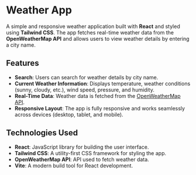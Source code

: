 # Weather App

A simple and responsive weather application built with **React** and styled using **Tailwind CSS**. The app fetches real-time weather data from the **OpenWeatherMap API** and allows users to view weather details by entering a city name.

## Features

- **Search**: Users can search for weather details by city name.
- **Current Weather Information**: Displays temperature, weather conditions (sunny, cloudy, etc.), wind speed, pressure, and humidity.
- **Real-Time Data**: Weather data is fetched from the [OpenWeatherMap API](https://openweathermap.org/).
- **Responsive Layout**: The app is fully responsive and works seamlessly across devices (desktop, tablet, and mobile).

## Technologies Used

- **React**: JavaScript library for building the user interface.
- **Tailwind CSS**: A utility-first CSS framework for styling the app.
- **OpenWeatherMap API**: API used to fetch weather data.
- **Vite**: A modern build tool for React development.
